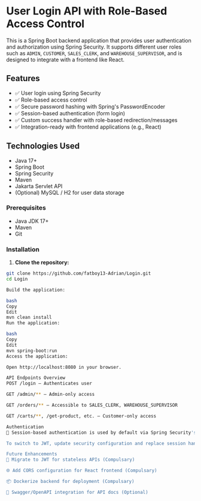 # User Login API with Role-Based Access Control

This is a Spring Boot backend application that provides user authentication and authorization using Spring Security. It supports different user roles such as `ADMIN`, `CUSTOMER`, `SALES_CLERK`, and `WAREHOUSE_SUPERVISOR`, and is designed to integrate with a frontend like React.

## Features
- ✅ User login using Spring Security
- ✅ Role-based access control
- ✅ Secure password hashing with Spring's PasswordEncoder
- ✅ Session-based authentication (form login)
- ✅ Custom success handler with role-based redirection/messages
- ✅ Integration-ready with frontend applications (e.g., React)

## Technologies Used
- Java 17+
- Spring Boot
- Spring Security
- Maven
- Jakarta Servlet API
- (Optional) MySQL / H2 for user data storage

### Prerequisites
- Java JDK 17+
- Maven
- Git

### Installation
1. **Clone the repository:**
```bash
git clone https://github.com/fatboy13-Adrian/Login.git
cd Login

Build the application:

bash
Copy
Edit
mvn clean install
Run the application:

bash
Copy
Edit
mvn spring-boot:run
Access the application:

Open http://localhost:8080 in your browser.

API Endpoints Overview
POST /login – Authenticates user

GET /admin/** – Admin-only access

GET /orders/** – Accessible to SALES_CLERK, WAREHOUSE_SUPERVISOR

GET /carts/**, /get-product, etc. – Customer-only access

Authentication
🔐 Session-based authentication is used by default via Spring Security's form login.

To switch to JWT, update security configuration and replace session handling with stateless token validation.

Future Enhancements
🔄 Migrate to JWT for stateless APIs (Compulsary)

🌐 Add CORS configuration for React frontend (Compulsary)

📦 Dockerize backend for deployment (Compulsary)

📄 Swagger/OpenAPI integration for API docs (Optional)